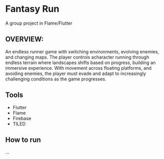 # Fantasy Run
A group project in Flame/Flutter

## OVERVIEW:
An endless runner game with switching environments, evolving enemies, and changing maps. 
The player controls acharacter running through endless terrain where landscapes 
shifts based on progress, building an immersive experience.
With movement across floating platforms, and avoiding enemies, the player must evade
and adapt to increasingly challenging conditions as the game progresses.

## Tools
- Flutter
- Flame
- Firebase
- TILED

## How to run
...
